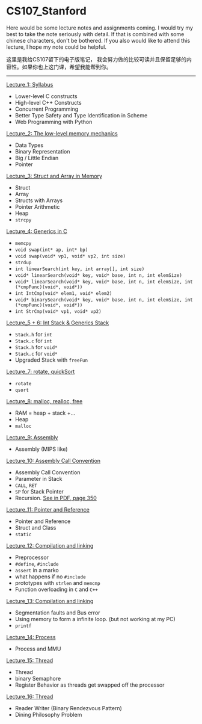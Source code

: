 # CS107_Stanford

Here would be some lecture notes and assignments coming. I would try my best to take the note seriously with detail. If that is combined with some chinese characters, don't be bothered. If you also would like to attend this lecture, I hope my note could be helpful.

这里是我给CS107留下的电子版笔记， 我会努力做的比较可读并且保留足够的内容性。如果你也上这门课，希望我能帮到你。

---
[Lecture_1: Syllabus](Notes/lec1.md)
- Lower-level C constructs
- High-level C++ Constructs
- Concurrent Programming
- Better Type Safety and Type Identification in Scheme
- Web Programming with Python

[Lecture_2: The low-level memory mechanics](Notes/lec2.md)
- Data Types
- Binary Representation
- Big / Little Endian
- Pointer

[Lecture_3: Struct and Array in Memory](Notes/lec3.md)
- Struct
- Array
- Structs with Arrays
- Pointer Arithmetic
- Heap
- `strcpy`
  
[Lecture_4: Generics in C](Notes/lec4.md)
- `memcpy`
- `void swap(int* ap, int* bp)`
- `void swap(void* vp1, void* vp2, int size)`
- `strdup`
- `int linearSearch(int key, int array[], int size)`
- `void* linearSearch(void* key, void* base, int n, int elemSize)`
- `void* linearSearch(void* key, void* base, int n, int elemSize, int (*cmpFunc)(void*, void*))`
- `int IntCmp(void* elem1, void* elem2)`
- `void* binarySearch(void* key, void* base, int n, int elemSize, int (*cmpFunc)(void*, void*))`
- `int StrCmp(void* vp1, void* vp2)`

[Lecture_5 + 6: Int Stack & Generics Stack](Notes/lec5&6.md)
- `Stack.h` for `int` 
- `Stack.c` for `int`
- `Stack.h` for `void*` 
- `Stack.c` for `void*`
- Upgraded Stack with `freeFun`

[Lecture_7: rotate, quickSort](Notes/lec7.md)
- `rotate`
- `qsort`

[Lecture_8: malloc, realloc, free](Notes/lec8.md)
- RAM = heap + stack +...
- Heap
- `malloc`

[Lecture_9: Assembly](Notes/lec9.md)
- Assembly (MIPS like)

[Lecture_10: Assembly Call Convention](Notes/lec10.md)
- Assembly Call Convention
- Parameter in Stack
- `CALL`, `RET`
- `SP` for Stack Pointer
- Recursion. [See in PDF, page 350](../CS107.pdf)

[Lecture_11: Pointer and Reference](Notes/lec11.md)
- Pointer and Reference
- Struct and Class
- `static`

[Lecture_12: Compilation and linking](Notes/lec12.md)
- Preprocessor
- `#define`, `#include`
- `assert` in a marko
- what happens if no `#include`
- prototypes with `strlen` and `memcmp`
- Function overloading in `C` and `C++`

[Lecture_13: Compilation and linking](Notes/lec13.md)
- Segmentation faults and Bus error
- Using memory to form a infinite loop. (but not working at my PC)
- `printf`

[Lecture_14: Process](Notes/lec14.md)
- Process and MMU

[Lecture_15: Thread](Notes/lec15.md)
- Thread
- binary Semaphore
- Register Behavior as threads get swapped off the processor

[Lecture_16: Thread](Notes/lec15.md)
- Reader Writer (Binary Rendezvous Pattern)
- Dining Philosophy Problem
